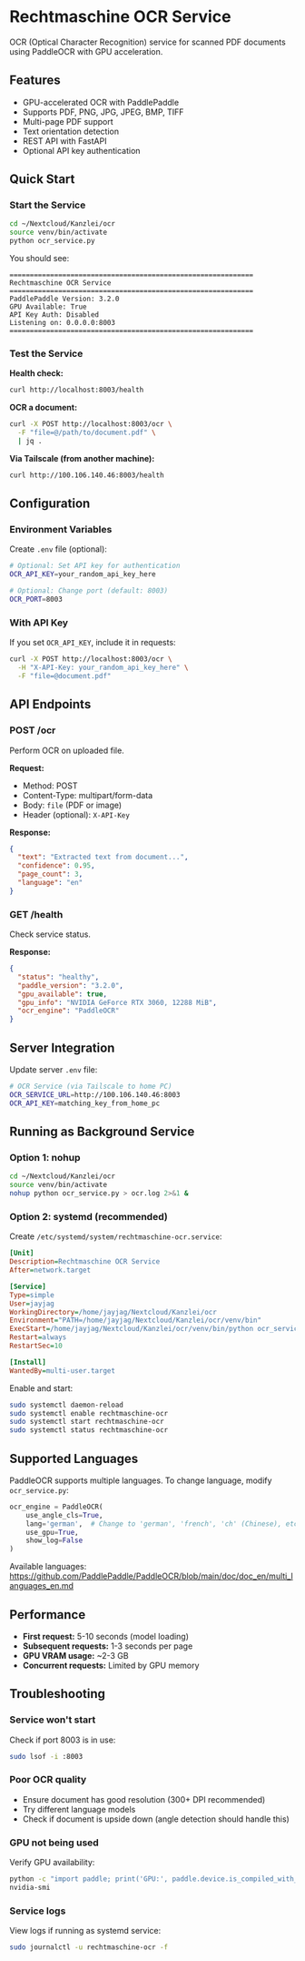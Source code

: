 # Rechtmaschine OCR Service

OCR (Optical Character Recognition) service for scanned PDF documents using PaddleOCR with GPU acceleration.

## Features
- GPU-accelerated OCR with PaddlePaddle
- Supports PDF, PNG, JPG, JPEG, BMP, TIFF
- Multi-page PDF support
- Text orientation detection
- REST API with FastAPI
- Optional API key authentication

## Quick Start

### Start the Service
```bash
cd ~/Nextcloud/Kanzlei/ocr
source venv/bin/activate
python ocr_service.py
```

You should see:
```
============================================================
Rechtmaschine OCR Service
============================================================
PaddlePaddle Version: 3.2.0
GPU Available: True
API Key Auth: Disabled
Listening on: 0.0.0.0:8003
============================================================
```

### Test the Service

**Health check:**
```bash
curl http://localhost:8003/health
```

**OCR a document:**
```bash
curl -X POST http://localhost:8003/ocr \
  -F "file=@/path/to/document.pdf" \
  | jq .
```

**Via Tailscale (from another machine):**
```bash
curl http://100.106.140.46:8003/health
```

## Configuration

### Environment Variables

Create `.env` file (optional):
```bash
# Optional: Set API key for authentication
OCR_API_KEY=your_random_api_key_here

# Optional: Change port (default: 8003)
OCR_PORT=8003
```

### With API Key

If you set `OCR_API_KEY`, include it in requests:
```bash
curl -X POST http://localhost:8003/ocr \
  -H "X-API-Key: your_random_api_key_here" \
  -F "file=@document.pdf"
```

## API Endpoints

### POST /ocr
Perform OCR on uploaded file.

**Request:**
- Method: POST
- Content-Type: multipart/form-data
- Body: `file` (PDF or image)
- Header (optional): `X-API-Key`

**Response:**
```json
{
  "text": "Extracted text from document...",
  "confidence": 0.95,
  "page_count": 3,
  "language": "en"
}
```

### GET /health
Check service status.

**Response:**
```json
{
  "status": "healthy",
  "paddle_version": "3.2.0",
  "gpu_available": true,
  "gpu_info": "NVIDIA GeForce RTX 3060, 12288 MiB",
  "ocr_engine": "PaddleOCR"
}
```

## Server Integration

Update server `.env` file:
```bash
# OCR Service (via Tailscale to home PC)
OCR_SERVICE_URL=http://100.106.140.46:8003
OCR_API_KEY=matching_key_from_home_pc
```

## Running as Background Service

### Option 1: nohup
```bash
cd ~/Nextcloud/Kanzlei/ocr
source venv/bin/activate
nohup python ocr_service.py > ocr.log 2>&1 &
```

### Option 2: systemd (recommended)

Create `/etc/systemd/system/rechtmaschine-ocr.service`:
```ini
[Unit]
Description=Rechtmaschine OCR Service
After=network.target

[Service]
Type=simple
User=jayjag
WorkingDirectory=/home/jayjag/Nextcloud/Kanzlei/ocr
Environment="PATH=/home/jayjag/Nextcloud/Kanzlei/ocr/venv/bin"
ExecStart=/home/jayjag/Nextcloud/Kanzlei/ocr/venv/bin/python ocr_service.py
Restart=always
RestartSec=10

[Install]
WantedBy=multi-user.target
```

Enable and start:
```bash
sudo systemctl daemon-reload
sudo systemctl enable rechtmaschine-ocr
sudo systemctl start rechtmaschine-ocr
sudo systemctl status rechtmaschine-ocr
```

## Supported Languages

PaddleOCR supports multiple languages. To change language, modify `ocr_service.py`:

```python
ocr_engine = PaddleOCR(
    use_angle_cls=True,
    lang='german',  # Change to 'german', 'french', 'ch' (Chinese), etc.
    use_gpu=True,
    show_log=False
)
```

Available languages: https://github.com/PaddlePaddle/PaddleOCR/blob/main/doc/doc_en/multi_languages_en.md

## Performance

- **First request:** 5-10 seconds (model loading)
- **Subsequent requests:** 1-3 seconds per page
- **GPU VRAM usage:** ~2-3 GB
- **Concurrent requests:** Limited by GPU memory

## Troubleshooting

### Service won't start
Check if port 8003 is in use:
```bash
sudo lsof -i :8003
```

### Poor OCR quality
- Ensure document has good resolution (300+ DPI recommended)
- Try different language models
- Check if document is upside down (angle detection should handle this)

### GPU not being used
Verify GPU availability:
```bash
python -c "import paddle; print('GPU:', paddle.device.is_compiled_with_cuda())"
nvidia-smi
```

### Service logs
View logs if running as systemd service:
```bash
sudo journalctl -u rechtmaschine-ocr -f
```
